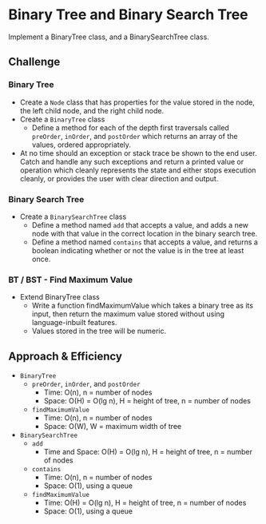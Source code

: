 # Binary Tree and Binary Search Tree
Implement a BinaryTree class, and a BinarySearchTree class.

## Challenge
### Binary Tree
- Create a `Node` class that has properties for the value stored in the node, the left child node, and the right child node.
- Create a `BinaryTree` class
  - Define a method for each of the depth first traversals called `preOrder`, `inOrder`, and `postOrder` which returns an array of the values, ordered appropriately.
- At no time should an exception or stack trace be shown to the end user. Catch and handle any such exceptions and return a printed value or operation which cleanly represents the state and either stops execution cleanly, or provides the user with clear direction and output.

### Binary Search Tree
- Create a `BinarySearchTree` class
  - Define a method named `add` that accepts a value, and adds a new node with that value in the correct location in the binary search tree.
  - Define a method named `contains` that accepts a value, and returns a boolean indicating whether or not the value is in the tree at least once.

### BT / BST - Find Maximum Value
- Extend BinaryTree class
  - Write a function findMaximumValue which takes a binary tree as its input, then return the maximum value stored without using language-inbuilt features.
  - Values stored in the tree will be numeric.

## Approach & Efficiency
- `BinaryTree`
  - `preOrder`, `inOrder`, and `postOrder`
    - Time: O(n), n = number of nodes
    - Space: O(H) = O(lg n), H = height of tree, n = number of nodes
  - `findMaximumValue`
    - Time: O(n), n = number of nodes
    - Space: O(W), W = maximum width of tree
- `BinarySearchTree`
  - `add`
    - Time and Space: O(H) = O(lg n), H = height of tree, n = number of nodes
  - `contains`
    - Time: O(n), n = number of nodes
    - Space: O(1), using a queue
  - `findMaximumValue`
    - Time: O(H) = O(lg n), H = height of tree, n = number of nodes
    - Space: O(1), using a queue
